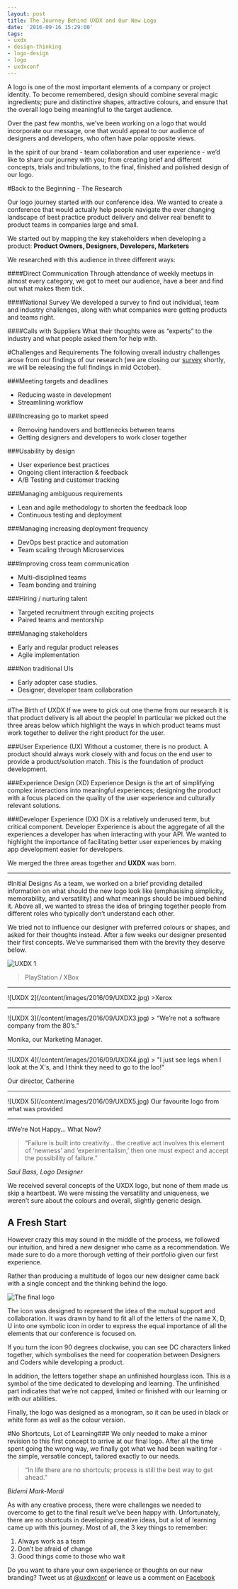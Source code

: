 ```yaml
---
layout: post
title: The Journey Behind UXDX and Our New Logo
date: '2016-09-16 15:29:00'
tags:
- uxdx
- design-thinking
- logo-design
- logo
- uxdxconf
---
```


A logo is one of the most important elements of a company or project identity. To become remembered, design should combine several magic ingredients; pure and distinctive shapes, attractive colours, and ensure that the overall logo being meaningful to the target audience.

Over the past few months, we’ve been working on a logo that would incorporate our message, one that would appeal to our audience of designers and developers, who often have polar opposite views. 

In the spirit of our brand - team collaboration and user experience - we’d like to share our journey with you; from creating brief and different concepts, trials and tribulations, to the final, finished and polished design of our logo.

#Back to the Beginning - The Research

Our logo journey started with our conference idea. We wanted to create a conference that would actually help people navigate the ever changing landscape of best practice product delivery and deliver real benefit to product teams in companies large and small. 

We started out by mapping the key stakeholders when developing a product: **Product Owners, Designers, Developers, Marketers**

We researched with this audience in three different ways: 

####Direct Communication
Through attendance of weekly meetups in almost every category, we got to meet our audience, have a beer and find out what makes them tick.

####National Survey
We developed a survey to find out individual, team and industry challenges, along with what companies were getting products and teams right.

####Calls with Suppliers
What their thoughts were as “experts” to the industry and what people asked them for help with. 

#Challenges and Requirements
The following overall industry challenges arose from our findings of our research (we are closing our [survey](https://uxdxconf.com/#/survey) shortly, we will be releasing the full findings in mid October).

###Meeting targets and deadlines
- Reducing waste in development
- Streamlining workflow

###Increasing go to market speed
- Removing handovers and bottlenecks between teams
- Getting designers and developers to work closer together

###Usability by design
- User experience best practices
- Ongoing client interaction & feedback
- A/B Testing and customer tracking

###Managing ambiguous requirements
- Lean and agile methodology to shorten the feedback loop
- Continuous testing and deployment

###Managing increasing deployment frequency
- DevOps best practice and automation
- Team scaling through Microservices

###Improving cross team communication
- Multi-disciplined teams
- Team bonding and training

###Hiring / nurturing talent
- Targeted recruitment through exciting projects
- Paired teams and mentorship

###Managing stakeholders
- Early and regular product releases
- Agile implementation 

###Non traditional UIs
- Early adopter case studies. 
- Designer, developer team collaboration

--- 		
#The Birth of UXDX
If we were to pick out one theme from our research it is that product delivery is all about the people! In particular we picked out the three areas below which highlight the ways in which product teams must work together to deliver the right product for the user. 
        
###User Experience (UX)
Without a customer, there is no product. A product should always work closely with and focus on the end user to provide a product/solution match. This is the foundation of product development. 

###Experience Design (XD)
Experience Design is the art of simplifying complex interactions into meaningful experiences; designing the product with a focus placed on the quality of the user experience and culturally relevant solutions.

###Developer Experience (DX)
DX is a relatively underused term, but critical component. Developer Experience is about the aggregate of all the experiences a developer has when interacting with your API. We wanted to highlight the importance of facilitating better user experiences by making app development easier for developers.

We merged the three areas together and **UXDX** was born.

--- 

#Initial Designs
As a team, we worked on a brief providing detailed information on what should the new logo look like (emphasising simplicity, memorability, and versatility) and what meanings should be imbued behind it. Above all, we wanted to stress the idea of bringing together people from different roles who typically don’t understand each other.

We tried not to influence our designer with preferred colours or shapes, and asked for their thoughts instead. After a few weeks our designer presented their first concepts. We’ve summarised them with the brevity they deserve below. 

![UXDX 1](/content/images/2016/09/UXDX1.jpg)

>PlayStation / XBox 
<hr>
![UXDX 2](/content/images/2016/09/UXDX2.jpg)
>Xerox 
<hr>
![UXDX 3](/content/images/2016/09/UXDX3.jpg)
> “We’re not a software company from the 80’s.” 

Monika, our Marketing Manager.
<hr>
![UXDX 4](/content/images/2016/09/UXDX4.jpg)
> "I just see legs when I look at the X's, and I think they need to go to the loo!"

Our director, Catherine
<hr>
![UXDX 5](/content/images/2016/09/UXDX5.jpg)
Our favourite logo from what was provided 

---

#We’re Not Happy… What Now?

>“Failure is built into creativity… the creative act involves this element of ‘newness’ and ‘experimentalism,’ then one must expect and accept the possibility of failure.”

*Saul Bass, Logo Designer*

We received several concepts of the UXDX logo, but none of them made us skip a heartbeat. We were missing the versatility and uniqueness, we weren’t sure about the colours and overall, slightly generic design. 

## A Fresh Start
However crazy this may sound in the middle of the process, we followed our intuition, and hired a new designer who came as a recommendation. We made sure to do a more thorough vetting of their portfolio given our first experience.

Rather than producing a multitude of logos our new designer came back with a single concept and the thinking behind the logo. 

![The final logo](/content/images/2016/09/output_FEM58L.gif)

The icon was designed to represent the idea of ​​the mutual support and collaboration. It was drawn by hand to fit all of the letters of the name X, D, U into one symbolic icon in order to express the equal importance of all the elements that our conference is focused on.

If you turn the icon 90 degrees clockwise, you can see DC characters linked together, which symbolises the need for cooperation between Designers and Coders while developing a product.

In addition, the letters together shape an unfinished hourglass icon. This is a symbol of the time dedicated to developing and learning. The unfinished part indicates that we’re not capped, limited or finished with our learning or with our abilities. 

Finally, the logo was designed as a monogram, so it can be used in black or white form as well as the colour version.


#No Shortcuts, Lot of Learning###
We only needed to make a minor revision to this first concept to arrive at our final logo. After all the time spent going the wrong way, we finally got what we had been waiting for - the simple, versatile concept, tailored exactly to our needs.

>“In life there are no shortcuts; process is still the best way to get ahead.” 

*Bidemi Mark-Mordi*

As with any creative process, there were challenges we needed to overcome to get to the final result we’ve been happy with. Unfortunately, there are no shortcuts in developing creative ideas, but a lot of learning came up with this journey. Most of all, the 3 key things to remember:

1. Always work as a team
2. Don’t be afraid of change
3. Good things come to those who wait

Do you want to share your own experience or thoughts on our new branding? Tweet us at [@uxdxconf](http://twitter.com/uxdxconf) or leave us a comment on [Facebook](https://www.facebook.com/uxdxconf)

